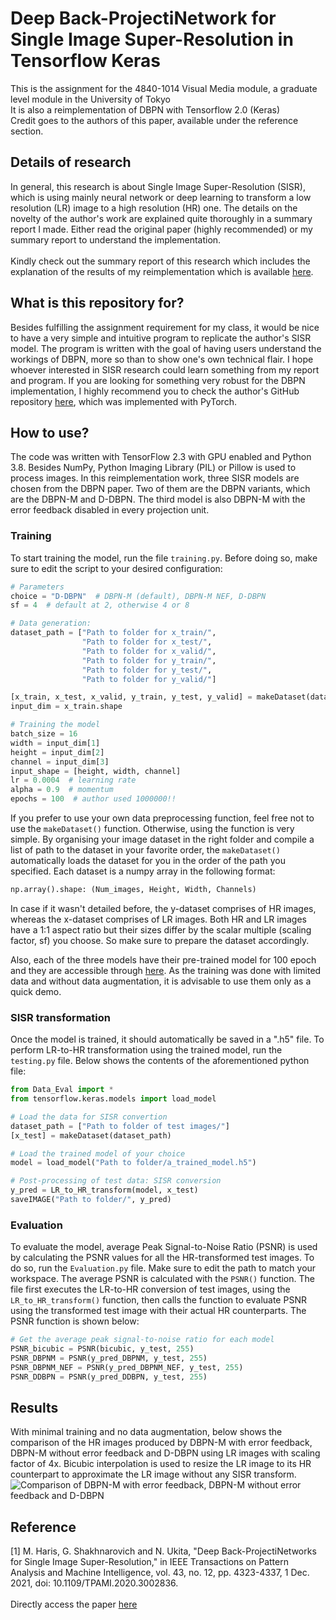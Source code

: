 # Deep Back-ProjectiNetwork for Single Image Super-Resolution in Tensorflow Keras
This is the assignment for the 4840-1014 Visual Media module, a graduate level module in the University of Tokyo <br />
It is also a reimplementation of DBPN with Tensorflow 2.0 (Keras) <br />
Credit goes to the authors of this paper, available under the reference section. <br />

## Details of research
In general, this research is about Single Image Super-Resolution (SISR), which is using mainly neural network or deep learning to transform a low resolution (LR) image to a high resolution (HR) one. The details on the novelty of the author's work are explained quite thoroughly in a summary report I made. Either read the original paper (highly recommended) or my summary report to understand the implementation. <br /> <br />
Kindly check out the summary report of this research which includes the explanation of the results of my reimplementation which is available [here](https://github.com/TzeLun/VisualMediaAssignment/tree/main/Summary%20Report). <br />

## What is this repository for?
Besides fulfilling the assignment requirement for my class, it would be nice to have a very simple and intuitive program to replicate the author's SISR model. The program is written with the goal of having users understand the workings of DBPN, more so than to show one's own technical flair. I hope whoever interested in SISR research could learn something from my report and program. If you are looking for something very robust for the DBPN implementation, I highly recommend you to check the author's GitHub repository [here](https://github.com/alterzero/DBPN-Pytorch), which was implemented with PyTorch. <br />

## How to use?
The code was written with TensorFlow 2.3 with GPU enabled and Python 3.8. Besides NumPy, Python Imaging Library (PIL) or Pillow is used to process images.
In this reimplementation work, three SISR models are chosen from the DBPN paper. Two of them are the DBPN variants, which are the DBPN-M and D-DBPN. The third model is also DBPN-M with the error feedback disabled in every projection unit.

### Training
To start training the model, run the file ```training.py```. Before doing so, make sure to edit the script to your desired configuration: <br />
```Python
# Parameters
choice = "D-DBPN"  # DBPN-M (default), DBPN-M NEF, D-DBPN
sf = 4  # default at 2, otherwise 4 or 8

# Data generation:
dataset_path = ["Path to folder for x_train/",
                "Path to folder for x_test/",
                "Path to folder for x_valid/",
                "Path to folder for y_train/",
                "Path to folder for y_test/",
                "Path to folder for y_valid/"]

[x_train, x_test, x_valid, y_train, y_test, y_valid] = makeDataset(dataset_path)
input_dim = x_train.shape

# Training the model
batch_size = 16
width = input_dim[1]
height = input_dim[2]
channel = input_dim[3]
input_shape = [height, width, channel]
lr = 0.0004  # learning rate
alpha = 0.9  # momentum
epochs = 100  # author used 1000000!!
```
If you prefer to use your own data preprocessing function, feel free not to use the ```makeDataset()``` function. Otherwise, using the function is very simple. By organising your image dataset in the right folder and compile a list of path to the dataset in your favorite order, the ```makeDataset()``` automatically loads the dataset for you in the order of the path you specified. Each dataset is a numpy array in the following format: <br />
```Python
np.array().shape: (Num_images, Height, Width, Channels)
```
In case if it wasn't detailed before, the y-dataset comprises of HR images, whereas the x-dataset comprises of LR images. Both HR and LR images have a 1:1 aspect ratio but their sizes differ by the scalar multiple (scaling factor, sf) you choose. So make sure to prepare the dataset accordingly. <br />

Also, each of the three models have their pre-trained model for 100 epoch and they are accessible through [here](https://github.com/TzeLun/VisualMediaAssignment/tree/main/Trained%20Models). As the training was done with limited data and without data augmentation, it is advisable to use them only as a quick demo. <br />

### SISR transformation
Once the model is trained, it should automatically be saved in a ".h5" file. To perform LR-to-HR transformation using the trained model, run the ```testing.py``` file.
Below shows the contents of the aforementioned python file: <br />
```Python
from Data_Eval import *
from tensorflow.keras.models import load_model

# Load the data for SISR convertion
dataset_path = ["Path to folder of test images/"]
[x_test] = makeDataset(dataset_path)

# Load the trained model of your choice
model = load_model("Path to folder/a_trained_model.h5")

# Post-processing of test data: SISR conversion
y_pred = LR_to_HR_transform(model, x_test)
saveIMAGE("Path to folder/", y_pred)
```

### Evaluation
To evaluate the model, average Peak Signal-to-Noise Ratio (PSNR) is used by calculating the PSNR values for all the HR-transformed test images. To do so, run the ```Evaluation.py``` file. Make sure to edit the path to match your workspace. The average PSNR is calculated with the ```PSNR()```
function. The file first executes the LR-to-HR conversion of test images, using the ```LR_to_HR_transform()```
function, then calls the function to evaluate PSNR using the transformed test image with their actual HR counterparts. The PSNR function is shown below:
```Python
# Get the average peak signal-to-noise ratio for each model
PSNR_bicubic = PSNR(bicubic, y_test, 255)
PSNR_DBPNM = PSNR(y_pred_DBPNM, y_test, 255)
PSNR_DBPNM_NEF = PSNR(y_pred_DBPNM_NEF, y_test, 255)
PSNR_DDBPN = PSNR(y_pred_DDBPN, y_test, 255)
```

## Results
With minimal training and no data augmentation, below shows the comparison of the HR images produced by DBPN-M with error feedback, DBPN-M without error feedback and D-DBPN using LR images with scaling factor of 4x. Bicubic interpolation is used to resize the LR image to its HR counterpart to approximate the LR image without any SISR transform. <br />
![Comparison of DBPN-M with error feedback, DBPN-M without error feedback and D-DBPN](https://github.com/TzeLun/VisualMediaAssignment/blob/main/Summary%20Report/Results.png)

## Reference
[1] M. Haris, G. Shakhnarovich and N. Ukita, "Deep Back-ProjectiNetworks for Single Image Super-Resolution," in IEEE Transactions on Pattern Analysis and Machine Intelligence, vol. 43, no. 12, pp. 4323-4337, 1 Dec. 2021, doi: 10.1109/TPAMI.2020.3002836.
<br /> <br />
Directly access the paper [here](https://ieeexplore.ieee.org/document/9119166)
